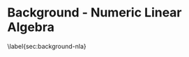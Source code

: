 
Background - Numeric Linear Algebra
===================================

\label{sec:background-nla}

